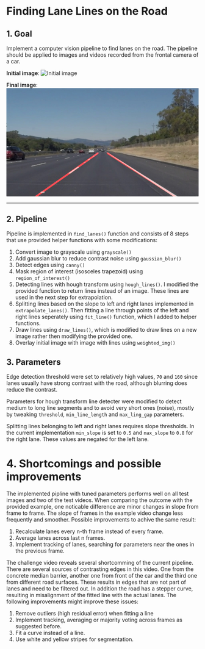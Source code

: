 # Finding Lane Lines on the Road

## 1. Goal

Implement a computer vision pipeline to find lanes on the road. The pipeline should be applied to images and videos recorded from the frontal camera of a car.

**Initial image**:
![Initial image](./test_images/solidWhiteRight.jpg)

**Final image**:
![Final image](./test_images_output/solidWhiteRight.jpg)

---

## 2. Pipeline

Pipeline is implemented in `find_lanes()` function and consists of 8 steps that use provided helper functions with some modifications:

1. Convert image to grayscale using `grayscale()`
2. Add gaussian blur to reduce contrast noise using `gaussian_blur()`
3. Detect edges using `canny()`
4. Mask region of interest (isosceles trapezoid) using `region_of_interest()`
5. Detecting lines with hough transform using `hough_lines()`. I modified the provided function to return lines instead of an image. These lines are used in the next step for extrapolation.
6. Splitting lines based on the slope to left and right lanes implemented in `extrapolate_lanes()`. Then fitting a line through points of the left and right lines seperately using `fit_line()` function, which I added to helper functions.
7. Draw lines using `draw_lines()`, which is modified to draw lines on a new image rather then modifying the provided one.
8. Overlay initial image with image with lines using `weighted_img()`

## 3. Parameters

Edge detection threshold were set to relatively high values, `70` and `160` since lanes usually have strong contrast with the road, although blurring does reduce the contrast.

Parameters for hough transform line detecter were modified to detect medium to long line segments and to avoid very short ones (noise), mostly by tweaking `threshold`, `min_line_length` and `max_ling_gap` parameters.

Splitting lines belonging to left and right lanes requires slope thresholds. In the current implementation `min_slope` is set to `0.5` and `max_slope` to `0.8` for the right lane. These values are negated for the left lane.

# 4. Shortcomings and possible improvements

The implemented pipline with tuned parameters performs well on all test images and two of the test videos. When comparing the outcome with the provided example, one noticable difference are minor changes in slope from frame to frame. The slope of frames in the example video change less frequently and smoother. Possible improvements to achive the same result:

1. Recalculate lanes every n-th frame instead of every frame.
2. Average lanes across last n frames. 
3. Implement tracking of lanes, searching for parameters near the ones in the previous frame.

The challenge video reveals several shortcomming of the current pipeline. There are several sources of contrasting edges in this video. One from the concrete median barrier, another one from front of the car and the third one from different road surfaces. These results in edges that are not part of lanes and need to be filtered out. In addition the road has a stepper curve, resulting in misalignment of the fitted line with the actual lanes. The following improvements might improve these issues:

1. Remove outliers (high residual error) when fitting a line
2. Implement tracking, averaging or majority voting across frames as suggested before.
3. Fit a curve instead of a line.
4. Use white and yellow stripes for segmentation.
